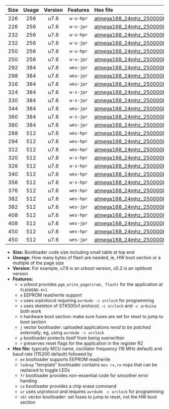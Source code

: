 |Size|Usage|Version|Features|Hex file|
|:-:|:-:|:-:|:-:|:--|
|226|256|u7.6|`w-u-hpr`|[atmega168_24mhz_250000bps_ur.hex](https://raw.githubusercontent.com/stefanrueger/urboot/main//atmega168_24mhz_250000bps_ur.hex)|
|226|256|u7.6|`w-u-jpr`|[atmega168_24mhz_250000bps_ur_vbl.hex](https://raw.githubusercontent.com/stefanrueger/urboot/main//atmega168_24mhz_250000bps_ur_vbl.hex)|
|232|256|u7.6|`w-u-hpr`|[atmega168_24mhz_250000bps_lednop_ur.hex](https://raw.githubusercontent.com/stefanrueger/urboot/main//atmega168_24mhz_250000bps_lednop_ur.hex)|
|232|256|u7.6|`w-u-jpr`|[atmega168_24mhz_250000bps_lednop_ur_vbl.hex](https://raw.githubusercontent.com/stefanrueger/urboot/main//atmega168_24mhz_250000bps_lednop_ur_vbl.hex)|
|250|256|u7.6|`w-u-hpr`|[atmega168_24mhz_250000bps_lednop_fr_ur.hex](https://raw.githubusercontent.com/stefanrueger/urboot/main//atmega168_24mhz_250000bps_lednop_fr_ur.hex)|
|250|256|u7.6|`w-u-jpr`|[atmega168_24mhz_250000bps_lednop_fr_ur_vbl.hex](https://raw.githubusercontent.com/stefanrueger/urboot/main//atmega168_24mhz_250000bps_lednop_fr_ur_vbl.hex)|
|292|384|u7.6|`weu-jpr`|[atmega168_24mhz_250000bps_ee_ur_vbl.hex](https://raw.githubusercontent.com/stefanrueger/urboot/main//atmega168_24mhz_250000bps_ee_ur_vbl.hex)|
|298|384|u7.6|`weu-jpr`|[atmega168_24mhz_250000bps_ee_lednop_ur_vbl.hex](https://raw.githubusercontent.com/stefanrueger/urboot/main//atmega168_24mhz_250000bps_ee_lednop_ur_vbl.hex)|
|316|384|u7.6|`weu-jpr`|[atmega168_24mhz_250000bps_ee_lednop_fr_ur_vbl.hex](https://raw.githubusercontent.com/stefanrueger/urboot/main//atmega168_24mhz_250000bps_ee_lednop_fr_ur_vbl.hex)|
|324|384|u7.6|`w-s-jpr`|[atmega168_24mhz_250000bps_vbl.hex](https://raw.githubusercontent.com/stefanrueger/urboot/main//atmega168_24mhz_250000bps_vbl.hex)|
|330|384|u7.6|`w-s-jpr`|[atmega168_24mhz_250000bps_lednop_vbl.hex](https://raw.githubusercontent.com/stefanrueger/urboot/main//atmega168_24mhz_250000bps_lednop_vbl.hex)|
|344|384|u7.6|`weu-jpr`|[atmega168_24mhz_250000bps_ee_lednop_fr_ce_ur_vbl.hex](https://raw.githubusercontent.com/stefanrueger/urboot/main//atmega168_24mhz_250000bps_ee_lednop_fr_ce_ur_vbl.hex)|
|360|384|u7.6|`w-s-jpr`|[atmega168_24mhz_250000bps_lednop_fr_vbl.hex](https://raw.githubusercontent.com/stefanrueger/urboot/main//atmega168_24mhz_250000bps_lednop_fr_vbl.hex)|
|380|384|u7.6|`wes-jpr`|[atmega168_24mhz_250000bps_ee_vbl.hex](https://raw.githubusercontent.com/stefanrueger/urboot/main//atmega168_24mhz_250000bps_ee_vbl.hex)|
|288|512|u7.6|`weu-hpr`|[atmega168_24mhz_250000bps_ee_ur.hex](https://raw.githubusercontent.com/stefanrueger/urboot/main//atmega168_24mhz_250000bps_ee_ur.hex)|
|294|512|u7.6|`weu-hpr`|[atmega168_24mhz_250000bps_ee_lednop_ur.hex](https://raw.githubusercontent.com/stefanrueger/urboot/main//atmega168_24mhz_250000bps_ee_lednop_ur.hex)|
|312|512|u7.6|`weu-hpr`|[atmega168_24mhz_250000bps_ee_lednop_fr_ur.hex](https://raw.githubusercontent.com/stefanrueger/urboot/main//atmega168_24mhz_250000bps_ee_lednop_fr_ur.hex)|
|320|512|u7.6|`w-s-hpr`|[atmega168_24mhz_250000bps.hex](https://raw.githubusercontent.com/stefanrueger/urboot/main//atmega168_24mhz_250000bps.hex)|
|326|512|u7.6|`w-s-hpr`|[atmega168_24mhz_250000bps_lednop.hex](https://raw.githubusercontent.com/stefanrueger/urboot/main//atmega168_24mhz_250000bps_lednop.hex)|
|340|512|u7.6|`weu-hpr`|[atmega168_24mhz_250000bps_ee_lednop_fr_ce_ur.hex](https://raw.githubusercontent.com/stefanrueger/urboot/main//atmega168_24mhz_250000bps_ee_lednop_fr_ce_ur.hex)|
|356|512|u7.6|`w-s-hpr`|[atmega168_24mhz_250000bps_lednop_fr.hex](https://raw.githubusercontent.com/stefanrueger/urboot/main//atmega168_24mhz_250000bps_lednop_fr.hex)|
|376|512|u7.6|`wes-hpr`|[atmega168_24mhz_250000bps_ee.hex](https://raw.githubusercontent.com/stefanrueger/urboot/main//atmega168_24mhz_250000bps_ee.hex)|
|382|512|u7.6|`wes-hpr`|[atmega168_24mhz_250000bps_ee_lednop.hex](https://raw.githubusercontent.com/stefanrueger/urboot/main//atmega168_24mhz_250000bps_ee_lednop.hex)|
|382|512|u7.6|`wes-jpr`|[atmega168_24mhz_250000bps_ee_lednop_vbl.hex](https://raw.githubusercontent.com/stefanrueger/urboot/main//atmega168_24mhz_250000bps_ee_lednop_vbl.hex)|
|408|512|u7.6|`wes-hpr`|[atmega168_24mhz_250000bps_ee_lednop_fr.hex](https://raw.githubusercontent.com/stefanrueger/urboot/main//atmega168_24mhz_250000bps_ee_lednop_fr.hex)|
|408|512|u7.6|`wes-jpr`|[atmega168_24mhz_250000bps_ee_lednop_fr_vbl.hex](https://raw.githubusercontent.com/stefanrueger/urboot/main//atmega168_24mhz_250000bps_ee_lednop_fr_vbl.hex)|
|450|512|u7.6|`wes-hpr`|[atmega168_24mhz_250000bps_ee_lednop_fr_ce.hex](https://raw.githubusercontent.com/stefanrueger/urboot/main//atmega168_24mhz_250000bps_ee_lednop_fr_ce.hex)|
|450|512|u7.6|`wes-jpr`|[atmega168_24mhz_250000bps_ee_lednop_fr_ce_vbl.hex](https://raw.githubusercontent.com/stefanrueger/urboot/main//atmega168_24mhz_250000bps_ee_lednop_fr_ce_vbl.hex)|

- **Size:** Bootloader code size including small table at top end
- **Useage:** How many bytes of flash are needed, ie, HW boot section or a multiple of the page size
- **Version:** For example, u7.6 is an urboot version, o5.2 is an optiboot version
- **Features:**
  + `w` urboot provides `pgm_write_page(sram, flash)` for the application at `FLASHEND-4+1`
  + `e` EEPROM read/write support
  + `u` uses urprotocol requiring `avrdude -c urclock` for programming
  + `s` uses skeleton of STK500v1 protocol; `-c urclock` and `-c arduino` both work
  + `h` hardware boot section: make sure fuses are set for reset to jump to boot section
  + `j` vector bootloader: uploaded applications *need to be patched externally*, eg, using `avrdude -c urclock`
  + `p` bootloader protects itself from being overwritten
  + `r` preserves reset flags for the application in the register R2
- **Hex file:** typically MCU name, oscillator frequency (16 MHz default) and baud rate (115200 default) followed by
  + `ee` bootloader supports EEPROM read/write
  + `lednop` "template" bootloader contains `mov rx,rx` nops that can be replaced to toggle LEDs
  + `fr` bootloader provides non-essential code for smoother error handing
  + `ce` bootloader provides a chip erase command
  + `ur` uses urprotocol and requires `avrdude -c urclock` for programming
  + `vbl` vector bootloader: set fuses to jump to reset, not the HW boot section
